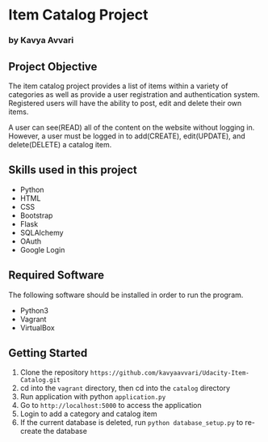 # Item Catalog Project

### by Kavya Avvari

## Project Objective

The item catalog project provides a list of items within a variety of categories as well as provide a user registration and authentication system. Registered users will have the ability to post, edit and delete their own items.

A user can see(READ) all of the content on the website without logging in. However, a user must be logged in to add(CREATE), edit(UPDATE), and delete(DELETE) a catalog item.

## Skills used in this project
* Python
* HTML
* CSS
* Bootstrap
* Flask
* SQLAlchemy
* OAuth
* Google Login

## Required Software
The following software should be installed in order to run the program.
* Python3
* Vagrant
* VirtualBox

## Getting Started
1. Clone the repository ```https://github.com/kavyaavvari/Udacity-Item-Catalog.git``` 
2. cd into the ```vagrant``` directory, then cd into the ```catalog``` directory
3. Run application with python ```application.py```
4. Go to ```http://localhost:5000``` to access the application
5. Login to add a category and catalog item
6. If the current database is deleted, run ```python database_setup.py``` to
re-create the database
